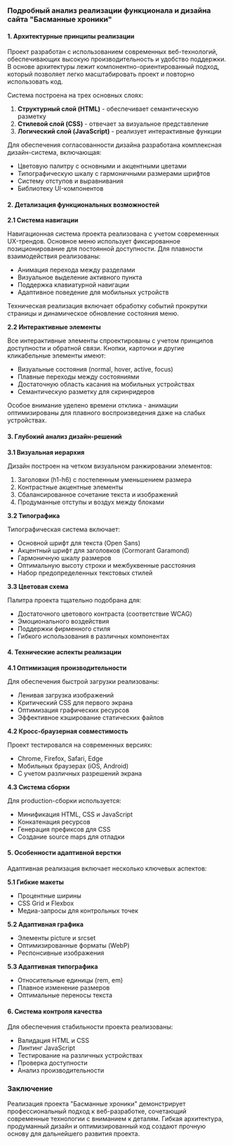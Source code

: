 ### Подробный анализ реализации функционала и дизайна сайта "Басманные хроники"

#### 1. Архитектурные принципы реализации

Проект разработан с использованием современных веб-технологий, обеспечивающих высокую производительность и удобство поддержки. В основе архитектуры лежит компонентно-ориентированный подход, который позволяет легко масштабировать проект и повторно использовать код.

Система построена на трех основных слоях:
1. **Структурный слой (HTML)** - обеспечивает семантическую разметку
2. **Стилевой слой (CSS)** - отвечает за визуальное представление
3. **Логический слой (JavaScript)** - реализует интерактивные функции

Для обеспечения согласованности дизайна разработана комплексная дизайн-система, включающая:
- Цветовую палитру с основными и акцентными цветами
- Типографическую шкалу с гармоничными размерами шрифтов
- Систему отступов и выравнивания
- Библиотеку UI-компонентов

#### 2. Детализация функциональных возможностей

**2.1 Система навигации**

Навигационная система проекта реализована с учетом современных UX-трендов. Основное меню использует фиксированное позиционирование для постоянной доступности. Для плавности взаимодействия реализованы:

- Анимация перехода между разделами
- Визуальное выделение активного пункта
- Поддержка клавиатурной навигации
- Адаптивное поведение для мобильных устройств

Техническая реализация включает обработку событий прокрутки страницы и динамическое обновление состояния меню.

**2.2 Интерактивные элементы**

Все интерактивные элементы спроектированы с учетом принципов доступности и обратной связи. Кнопки, карточки и другие кликабельные элементы имеют:

- Визуальные состояния (normal, hover, active, focus)
- Плавные переходы между состояниями
- Достаточную область касания на мобильных устройствах
- Семантическую разметку для скринридеров

Особое внимание уделено времени отклика - анимации оптимизированы для плавного воспроизведения даже на слабых устройствах.

#### 3. Глубокий анализ дизайн-решений

**3.1 Визуальная иерархия**

Дизайн построен на четком визуальном ранжировании элементов:
1. Заголовки (h1-h6) с постепенным уменьшением размера
2. Контрастные акцентные элементы
3. Сбалансированное сочетание текста и изображений
4. Продуманные отступы и воздух между блоками

**3.2 Типографика**

Типографическая система включает:
- Основной шрифт для текста (Open Sans)
- Акцентный шрифт для заголовков (Cormorant Garamond)
- Гармоничную шкалу размеров
- Оптимальную высоту строки и межбуквенные расстояния
- Набор предопределенных текстовых стилей

**3.3 Цветовая схема**

Палитра проекта тщательно подобрана для:
- Достаточного цветового контраста (соответствие WCAG)
- Эмоционального воздействия
- Поддержки фирменного стиля
- Гибкого использования в различных компонентах

#### 4. Технические аспекты реализации

**4.1 Оптимизация производительности**

Для обеспечения быстрой загрузки реализованы:
- Ленивая загрузка изображений
- Критический CSS для первого экрана
- Оптимизация графических ресурсов
- Эффективное кэширование статических файлов

**4.2 Кросс-браузерная совместимость**

Проект тестировался на современных версиях:
- Chrome, Firefox, Safari, Edge
- Мобильных браузерах (iOS, Android)
- С учетом различных разрешений экрана

**4.3 Система сборки**

Для production-сборки используется:
- Минификация HTML, CSS и JavaScript
- Конкатенация ресурсов
- Генерация префиксов для CSS
- Создание source maps для отладки

#### 5. Особенности адаптивной верстки

Адаптивная реализация включает несколько ключевых аспектов:

**5.1 Гибкие макеты**
- Процентные ширины
- CSS Grid и Flexbox
- Медиа-запросы для контрольных точек

**5.2 Адаптивная графика**
- Элементы picture и srcset
- Оптимизированные форматы (WebP)
- Респонсивные изображения

**5.3 Адаптивная типографика**
- Относительные единицы (rem, em)
- Плавное изменение размеров
- Оптимальные переносы текста

#### 6. Система контроля качества

Для обеспечения стабильности проекта реализованы:
- Валидация HTML и CSS
- Линтинг JavaScript
- Тестирование на различных устройствах
- Проверка доступности
- Анализ производительности


### Заключение

Реализация проекта "Басманные хроники" демонстрирует профессиональный подход к веб-разработке, сочетающий современные технологии с вниманием к деталям. Гибкая архитектура, продуманный дизайн и оптимизированный код создают прочную основу для дальнейшего развития проекта.